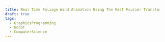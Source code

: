 ```yaml
---
title: Real Time Foliage Wind Animation Using The Fast Fourier Transform
draft: true
tags:
  - GraphicsProgramming
  - Godot
  - ComputerScience
---
```

